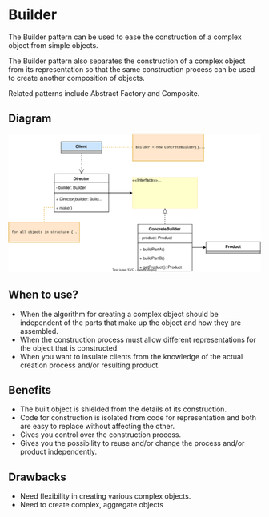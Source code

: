 # Builder

The Builder pattern can be used to ease the construction of a complex object from simple objects.

The Builder pattern also separates the construction of a complex object from its representation so that the same construction process can be used to create another composition of objects.

Related patterns include Abstract Factory and Composite.

## Diagram

![Builder Design Pattern Diagram](/img/builder.svg)

## When to use?

- When the algorithm for creating a complex object should be independent of
the parts that make up the object and how they are assembled.
- When the construction process must allow different representations for the object that is constructed.
- When you want to insulate clients from the knowledge of the actual creation process and/or resulting product.

## Benefits

- The built object is shielded from the details of its construction.
- Code for construction is isolated from code for representation and both are easy to replace without affecting the other.
- Gives you control over the construction process.
- Gives you the possibility to reuse and/or change the process and/or product independently.

## Drawbacks

- Need flexibility in creating various complex objects.
- Need to create complex, aggregate objects
